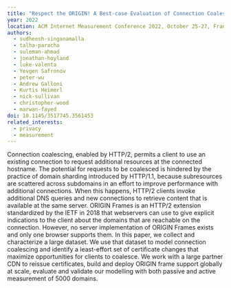```yaml
---
title: "Respect the ORIGIN! A Best-case Evaluation of Connection Coalescing"
year: 2022
location: ACM Internet Measurement Conference 2022, October 25-27, France. 2022.
authors:
  - sudheesh-singanamalla
  - talha-paracha
  - suleman-ahmad
  - jonathan-hoyland
  - luke-valenta
  - Yevgen Safronov
  - peter-wu
  - Andrew Galloni
  - Kurtis Heimerl
  - nick-sullivan
  - christopher-wood
  - marwan-fayed
doi: 10.1145/3517745.3561453
related_interests:
  - privacy
  - measurement
---
```


Connection coalescing, enabled by HTTP/2, permits a client to use an existing connection to request additional resources at the connected hostname. The potential for requests to be coalesced is hindered by the practice of domain sharding introduced by HTTP/1.1, because subresources are scattered across subdomains in an effort to improve performance with additional connections. When this happens, HTTP/2 clients invoke additional DNS queries and new connections to retrieve content that is available at the same server. ORIGIN Frames is an HTTP/2 extension standardized by the IETF in 2018 that webservers can use to give explicit indications to the client about the domains that are reachable on the connection. However, no server implementation of ORIGIN Frames exists and only one browser supports them. In this paper, we collect and characterize a large dataset. We use that dataset to model connection coalescing and identify a least-effort set of certificate changes that maximize opportunities for clients to coalesce. We work with a large partner CDN to reissue certificates, build and deploy ORIGIN frame support globally at scale, evaluate and validate our modelling with both passive and active measurement of 5000 domains.
